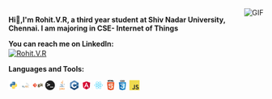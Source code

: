 <img align="right" alt="GIF" src="https://media.giphy.com/media/v1.Y2lkPTc5MGI3NjExdzg1YzAwY285MTYyNmJ1MDA2Mjk5bG43eXQzZ25qZGM2cm8xMXNobyZlcD12MV9pbnRlcm5hbF9naWZfYnlfaWQmY3Q9Zw/3og0IyRiAsl1Pczi6Y/giphy-downsized.gif" />


<b>Hi👋,I'm Rohit.V.R, a third year student at Shiv Nadar University, Chennai. I am majoring in CSE- Internet of Things</b>

<b>You can reach me on LinkedIn:</b>
<br>
<a href="https://www.linkedin.com/in/rohit-v-r">
  <img align="center" alt="Rohit.V.R" width="22px" src="https://cdn.jsdelivr.net/npm/simple-icons@v3/icons/linkedin.svg" />
</a>



**Languages and Tools:**


<code><img height="20" src="https://raw.githubusercontent.com/github/explore/80688e429a7d4ef2fca1e82350fe8e3517d3494d/topics/python/python.png"></code>
<code><img height="20" src="https://raw.githubusercontent.com/github/explore/80688e429a7d4ef2fca1e82350fe8e3517d3494d/topics/mysql/mysql.png"></code>
<code><img height="20" src="https://raw.githubusercontent.com/github/explore/80688e429a7d4ef2fca1e82350fe8e3517d3494d/topics/git/git.png"></code>
<code><img height="20" src="https://raw.githubusercontent.com/github/explore/80688e429a7d4ef2fca1e82350fe8e3517d3494d/topics/terminal/terminal.png"></code>
<code><img height="20" src="https://raw.githubusercontent.com/github/explore/80688e429a7d4ef2fca1e82350fe8e3517d3494d/topics/java/java.png"></code>
<code><img height="20" src="https://raw.githubusercontent.com/github/explore/80688e429a7d4ef2fca1e82350fe8e3517d3494d/topics/cpp/cpp.png"></code>
<code><img height="20" src="https://raw.githubusercontent.com/github/explore/80688e429a7d4ef2fca1e82350fe8e3517d3494d/topics/angular/angular.png"></code>
<code><img height="20" src="https://raw.githubusercontent.com/github/explore/80688e429a7d4ef2fca1e82350fe8e3517d3494d/topics/react/react.png"></code>
<code><img height="20" src="https://raw.githubusercontent.com/github/explore/80688e429a7d4ef2fca1e82350fe8e3517d3494d/topics/html/html.png"></code>
<code><img height="20" src="https://raw.githubusercontent.com/github/explore/80688e429a7d4ef2fca1e82350fe8e3517d3494d/topics/css/css.png"></code>
<code><img height="20" src="https://raw.githubusercontent.com/github/explore/80688e429a7d4ef2fca1e82350fe8e3517d3494d/topics/javascript/javascript.png"></code>

